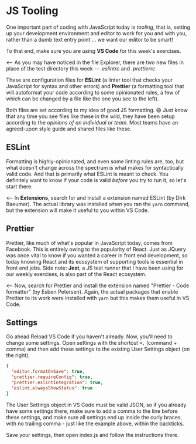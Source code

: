 # JS Tooling

One important part of coding with JavaScript today is _tooling_, that is,
setting up your development environment and editor to work for you and
with you, rather than a dumb text entry point ... we want our editor to
be smart!

To that end, make sure you are using **VS Code** for this week's exercises.

<-- As you may have noticed in the file Explorer, there are two new files
in place of the test directory this week -- _.eslintrc_ and _.prettierrc_

These are configuration files for **ESLint** (a linter tool that checks your
JavaScript for syntax and other errors) and **Prettier** (a formatting tool
that will autoformat your code according to some opinionated rules, a few
of which can be changed by a file like the one you see to the left).

Both files are set according to my idea of good JS formatting. 😄  Just
know that any time you see files like these in the wild, they have been
setup according to the _opinions of an individual or team._ Most teams have
an agreed-upon style guide and shared files like these.

## ESLint

Formatting is highly-opinionated, and even some linting rules are, too,
but what doesn't change across the spectrum is what makes for syntactically
valid code. And that is primarily what ESLint is meant to check. You
definitely want to know if your code is valid _before_ you try to run it,
so let's start there.

<-- In **Extensions**, search for and install a extension named ESLint (by
Dirk Baeumer). The actual library was installed when you ran the `yarn`
command, but the extension will make it useful to you within VS Code.

## Prettier

Prettier, like much of what's popular in JavaScript today, comes from Facebook.
This is entirely owing to the popularity of React. Just as JQuery was once vital
to know if you wanted a career in front end development, so today knowing React
and its ecosystem of supporting tools is essential in front end jobs. Side note:
**Jest**, a JS test runner that I have been using for our weekly exercises, is
also part of the React ecosystem.

<-- Now, search for Prettier and install the extension named "Prettier - Code
formatter" (by Esben Petersen). Again, the actual packages that enable Prettier
to its work were installed with `yarn` but this makes them useful in VS Code.

## Settings

Go ahead Reload VS Code if you haven't already. Now, you'll need to change some
settings. Open settings with the shortcut `⌘,` (command + comma) and then add
these settings to the existing User Settings object (on the right):

```json
{
  "editor.formatOnSave": true,
  "prettier.requireConfig": true,
  "prettier.eslintIntegration": true,
  "eslint.alwaysShowStatus": true
}
```

The User Settings object in VS Code must be valid JSON, so if you already have
some settings there, make sure to add a comma to the line before these settings,
and make sure all settings end up inside the curly braces, with no trailing
comma - just like the example above, within the backticks.

Save your settings, then open index.js and follow the instructions there.
